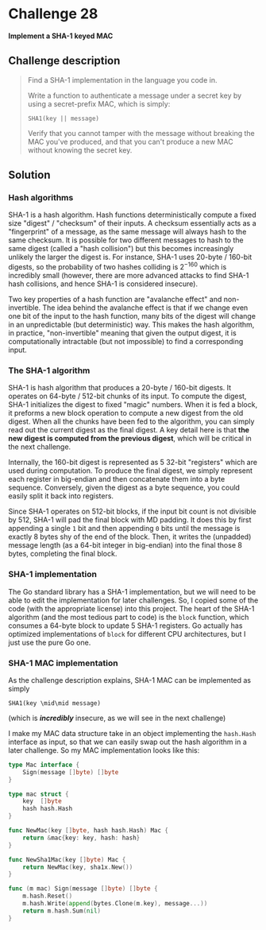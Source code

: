 # Challenge 28

**Implement a SHA-1 keyed MAC**

## Challenge description

> Find a SHA-1 implementation in the language you code in.
> 
> Write a function to authenticate a message under a secret key by using a secret-prefix MAC, which is simply:
> 
> ```
> SHA1(key || message)
> ```
> Verify that you cannot tamper with the message without breaking the MAC you've produced, and that you can't produce a new MAC without knowing the secret key.

## Solution

### Hash algorithms

SHA-1 is a hash algorithm. Hash functions deterministically compute a fixed size "digest" / "checksum" of their inputs. A checksum essentially acts as a "fingerprint" of a message, as the same message will always hash to the same checksum. It is possible for two different messages to hash to the same digest (called a "hash collision") but this becomes increasingly unlikely the larger the digest is. For instance, SHA-1 uses 20-byte / 160-bit digests, so the probability of two hashes colliding is $2^{-160}$ which is incredibly small (however, there are more advanced attacks to find SHA-1 hash collisions, and hence SHA-1 is considered insecure).

Two key properties of a hash function are "avalanche effect" and non-invertible. The idea behind the avalanche effect is that if we change even one bit of the input to the hash function, many bits of the digest will change in an unpredictable (but deterministic) way. This makes the hash algorithm, in practice, "non-invertible" meaning that given the output digest, it is computationally intractable (but not impossible) to find a corresponding input.

### The SHA-1 algorithm

SHA-1 is hash algorithm that produces a 20-byte / 160-bit digests. It operates on 64-byte / 512-bit chunks of its input. To compute the digest, SHA-1 initializes the digest to fixed "magic" numbers. When it is fed a block, it preforms a new block operation to compute a new digest from the old digest. When all the chunks have been fed to the algorithm, you can simply read out the current digest as the final digest. A key detail here is that **the new digest is computed from the previous digest**, which will be critical in the next challenge.

Internally, the 160-bit digest is represented as 5 32-bit "registers" which are used during computation. To produce the final digest, we simply represent each register in big-endian and then concatenate them into a byte sequence. Conversely, given the digest as a byte sequence, you could easily split it back into registers.

Since SHA-1 operates on 512-bit blocks, if the input bit count is not divisible by 512, SHA-1 will pad the final block with MD padding. It does this by first appending a single `1` bit and then appending `0` bits until the message is exactly 8 bytes shy of the end of the block. Then, it writes the (unpadded) message length (as a 64-bit integer in big-endian) into the final those 8 bytes, completing the final block.

### SHA-1 implementation

The Go standard library has a SHA-1 implementation, but we will need to be able to edit the implementation for later challenges. So, I copied some of the code (with the appropriate license) into this project. The heart of the SHA-1 algorithm (and the most tedious part to code) is the `block` function, which consumes a 64-byte block to update 5 SHA-1 registers. Go actually has optimized implementations of `block` for different CPU architectures, but I just use the pure Go one.

### SHA-1 MAC implementation

As the challenge description explains, SHA-1 MAC can be implemented as simply

```
SHA1(key \mid\mid message)
```

(which is **_incredibly_** insecure, as we will see in the next challenge)

I make my MAC data structure take in an object implementing the `hash.Hash` interface as input, so that we can easily swap out the hash algorithm in a later challenge. So my MAC implementation looks like this:

```go
type Mac interface {
	Sign(message []byte) []byte
}

type mac struct {
	key  []byte
	hash hash.Hash
}

func NewMac(key []byte, hash hash.Hash) Mac {
	return &mac{key: key, hash: hash}
}

func NewSha1Mac(key []byte) Mac {
	return NewMac(key, sha1x.New())
}

func (m mac) Sign(message []byte) []byte {
	m.hash.Reset()
	m.hash.Write(append(bytes.Clone(m.key), message...))
	return m.hash.Sum(nil)
}
```
